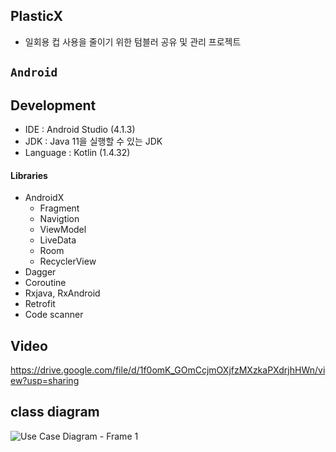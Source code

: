 PlasticX
------------------------
- 일회용 컵 사용을 줄이기 위한 텀블러 공유 및 관리 프로젝트
## `Android`

## Development
- IDE : Android Studio (4.1.3)
- JDK : Java 11을 실행할 수 있는 JDK
- Language : Kotlin (1.4.32)

#### Libraries
- AndroidX
  - Fragment
  - Navigtion 
  - ViewModel
  - LiveData
  - Room
  - RecyclerView
- Dagger
- Coroutine
- Rxjava, RxAndroid
- Retrofit
- Code scanner

Video
-------------------
https://drive.google.com/file/d/1f0omK_GOmCcjmOXjfzMXzkaPXdrjhHWn/view?usp=sharing

class diagram
----------------
![Use Case Diagram - Frame 1](https://user-images.githubusercontent.com/54847106/128956526-aaa24b8e-bd75-4e32-9919-600e0f132d9d.jpg)
